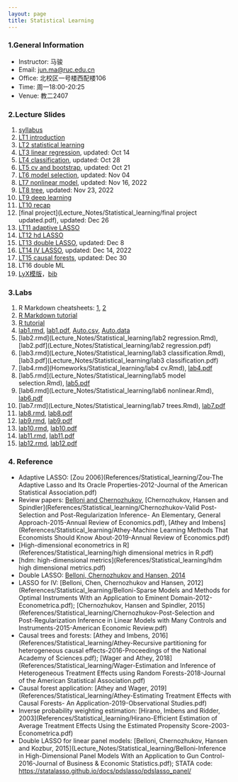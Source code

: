 ```yaml
---
layout: page
title: Statistical Learning
---
```


### 1.General Information
* Instructor: 马骏
* Email: jun.ma@ruc.edu.cn
* Office: 北校区一号楼西配楼106
* Time: 周一18:00-20:25
* Venue: 教二2407

### 2.Lecture Slides
1. [syllabus](Lecture_Notes/Statistical_learning/syl_ML_2023.pdf)
2. [LT1 introduction](https://ruc-econ.github.io/Lecture_Notes/Statistical_learning/LT_1_intro_2023.pdf)
3. [LT2 statistical learning](https://ruc-econ.github.io/Lecture_Notes/Statistical_learning/LT2_stat_learning.pdf)
4. [LT3 linear regression](Lecture_Notes/Statistical_learning/LT3_regression_oct14.pdf), updated: Oct 14
5. [LT4 classification](Lecture_Notes/Statistical_learning/LT4_classification_oct28.pdf), updated: Oct 28
6. [LT5 cv and bootstrap](Lecture_Notes/Statistical_learning/LT5_resampling_oct21.pdf), updated: Oct 21
7. [LT6 model selection](Lecture_Notes/Statistical_learning/LT6_model_selection_nov04.pdf), updated: Nov 04
8. [LT7 nonlinear model](Lecture_Notes/Statistical_learning/LT7_nonlinear_Nov16.pdf), updated: Nov 16, 2022
9. [LT8 tree](Lecture_Notes/Statistical_learning/LT8_tree_Nov23.pdf), updated: Nov 23, 2022
10. [LT9 deep learning](Lecture_Notes/Statistical_learning/deep_learning_Nov24.pdf)
11. [LT10 recap](Lecture_Notes/Statistical_learning/LT9_recap.pdf)
12. [final project](Lecture_Notes/Statistical_learning/final project updated.pdf), updated: Dec 26
13. [LT11 adaptive LASSO](Lecture_Notes/Statistical_learning/LT10_LASSO.pdf)
14. [LT12 hd LASSO](Lecture_Notes/Statistical_learning/LT11_hd_LASSO.pdf)
15. [LT13 double LASSO](Lecture_Notes/Statistical_learning/LT12_double_LASSO_dec8.pdf), updated: Dec 8
16. [LT14 IV LASSO](Lecture_Notes/Statistical_learning/LT13_LASSO_IV_Dec9.pdf), updated: Dec 14, 2022
17. [LT15 causal forests](Lecture_Notes/Statistical_learning/LT14_causal_forests_dec30.pdf), updated: Dec 30
18. LT16 double ML
19. [LyX模版](Lecture_Notes/Statistical_learning/模版.lyx)，[bib](Lecture_Notes/Statistical_learning/模版.bib)

### 3.Labs
1. R Markdown cheatsheets: [1](Lecture_Notes/Statistical_learning/rmarkdown-cheatsheet.pdf), [2](Lecture_Notes/Statistical_learning/rmarkdown.pdf)
2. [R Markdown tutorial](https://rmarkdown.rstudio.com/)
3. [R tutorial](https://monashdatafluency.github.io/r-intro-2/)
4. [lab1.rmd](Lecture_Notes/Statistical_learning/lab1_intro.Rmd), [lab1.pdf](Lecture_Notes/Statistical_learning/lab1_intro.pdf), [Auto.csv](Lecture_Notes/Statistical_learning/Auto.csv), [Auto.data](Lecture_Notes/Statistical_learning/Auto.data)
5. [lab2.rmd](Lecture_Notes/Statistical_learning/lab2 regression.Rmd), [lab2.pdf](Lecture_Notes/Statistical_learning/lab2 regression.pdf)
6. [lab3.rmd](Lecture_Notes/Statistical_learning/lab3 classification.Rmd), [lab3.pdf](Lecture_Notes/Statistical_learning/lab3 classification.pdf)
7. [lab4.rmd](Homeworks/Statistical_learning/lab4 cv.Rmd), [lab4.pdf](Homeworks/Statistical_learning/lab4-cv.pdf)
8. [lab5.rmd](Lecture_Notes/Statistical_learning/lab5 model selection.Rmd), [lab5.pdf](Lecture_Notes/Statistical_learning/lab5-model-selection.pdf)
9. [lab6.rmd](Lecture_Notes/Statistical_learning/lab6 nonlinear.Rmd), [lab6.pdf](Lecture_Notes/Statistical_learning/lab6-nonlinear.pdf)
10. [lab7.rmd](Lecture_Notes/Statistical_learning/lab7 trees.Rmd), [lab7.pdf](Lecture_Notes/Statistical_learning/lab7-trees.pdf)
11. [lab8.rmd](Lecture_Notes/Statistical_learning/lab8_adaptive_LASSO.Rmd), [lab8.pdf](Lecture_Notes/Statistical_learning/lab8_adaptive_LASSO.pdf)
12. [lab9.rmd](Lecture_Notes/Statistical_learning/lab9_Post_LASSO.Rmd), [lab9.pdf](Lecture_Notes/Statistical_learning/lab9_Post_LASSO.pdf)
13. [lab10.rmd](Lecture_Notes/Statistical_learning/lab10_double_LASSO.Rmd), [lab10.pdf](Lecture_Notes/Statistical_learning/lab10_double_LASSO.pdf)
14. [lab11.rmd](Lecture_Notes/Statistical_learning/lab11_IV.Rmd), [lab11.pdf](Lecture_Notes/Statistical_learning/lab11_IV.pdf)
15. [lab12.rmd](Lecture_Notes/Statistical_learning/lab12_causal.Rmd), [lab12.pdf](Lecture_Notes/Statistical_learning/lab12_causal.pdf)

### 4. Reference
* Adaptive LASSO: [Zou 2006](References/Statistical_learning/Zou-The Adaptive Lasso and Its Oracle Properties-2012-Journal of the American Statistical Association.pdf)
* Review papers: [Belloni and Chernozhukov](References/Statistical_learning/LASSO_LectureNotes_AfterFinal_ArXiV.pdf), [Chernozhukov, Hansen and Spindler](References/Statistical_learning/Chernozhukov-Valid Post-Selection and Post-Regularization Inference- An Elementary, General Approach-2015-Annual Review of Economics.pdf), [Athey and Imbens](References/Statistical_learning/Athey-Machine Learning Methods That Economists Should Know About-2019-Annual Review of Economics.pdf)
* [High-dimensional econometrics in R](References/Statistical_learning/high dimensional metrics in R.pdf)
* [hdm: high-dimensional metrics](References/Statistical_learning/hdm high dimensional metrics.pdf)
* Double LASSO: [Belloni, Chernozhukov and Hansen, 2014](References/Statistical_learning/belloni2013.pdf)
* LASSO for IV: [Belloni, Chen, Chernozhukov and Hansen, 2012](References/Statistical_learning/Belloni-Sparse Models and Methods for Optimal Instruments With an Application to Eminent Domain-2012-Econometrica.pdf); [Chernozhukov, Hansen and Spindler, 2015](References/Statistical_learning/Chernozhukov-Post-Selection and Post-Regularization Inference in Linear Models with Many Controls and Instruments-2015-American Economic Review.pdf)
* Causal trees and forests: [Athey and Imbens, 2016](References/Statistical_learning/Athey-Recursive partitioning for heterogeneous causal effects-2016-Proceedings of the National Academy of Sciences.pdf); [Wager and Athey, 2018](References/Statistical_learning/Wager-Estimation and Inference of Heterogeneous Treatment Effects using Random Forests-2018-Journal of the American Statistical Association.pdf)
* Causal forest application: [Athey and Wager, 2019](References/Statistical_learning/Athey-Estimating Treatment Effects with Causal Forests- An Application-2019-Observational Studies.pdf)
* Inverse probability weighting estimation: [Hirano, Imbens and Ridder, 2003](References/Statistical_learning/Hirano-Efficient Estimation of Average Treatment Effects Using the Estimated Propensity Score-2003-Econometrica.pdf)
* Double LASSO for linear panel models: [Belloni, Chernozhukov, Hansen and Kozbur, 2015](Lecture_Notes/Statistical_learning/Belloni-Inference in High-Dimensional Panel Models With an Application to Gun Control-2016-Journal of Business & Economic Statistics.pdf); STATA code: https://statalasso.github.io/docs/pdslasso/pdslasso_panel/
